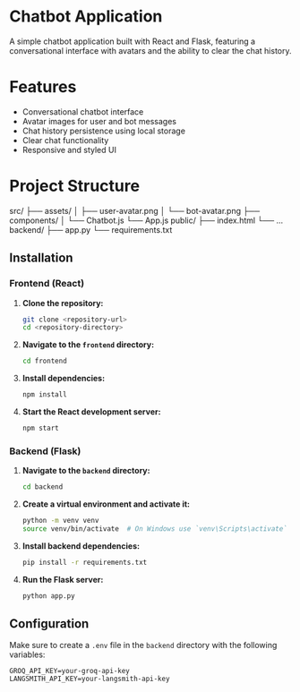 # Chatbot Application

A simple chatbot application built with React and Flask, featuring a conversational interface with avatars and the ability to clear the chat history.

# Features

- Conversational chatbot interface
- Avatar images for user and bot messages
- Chat history persistence using local storage
- Clear chat functionality
- Responsive and styled UI

# Project Structure

src/
├── assets/
│ ├── user-avatar.png
│ └── bot-avatar.png
├── components/
│ └── Chatbot.js
└── App.js
public/
├── index.html
└── ...
backend/
├── app.py
└── requirements.txt


## Installation

### Frontend (React)

1. **Clone the repository:**

    ```bash
    git clone <repository-url>
    cd <repository-directory>
    ```

2. **Navigate to the `frontend` directory:**

    ```bash
    cd frontend
    ```

3. **Install dependencies:**

    ```bash
    npm install
    ```

4. **Start the React development server:**

    ```bash
    npm start
    ```

### Backend (Flask)

1. **Navigate to the `backend` directory:**

    ```bash
    cd backend
    ```

2. **Create a virtual environment and activate it:**

    ```bash
    python -m venv venv
    source venv/bin/activate  # On Windows use `venv\Scripts\activate`
    ```

3. **Install backend dependencies:**

    ```bash
    pip install -r requirements.txt
    ```

4. **Run the Flask server:**

    ```bash
    python app.py
    ```

## Configuration

Make sure to create a `.env` file in the `backend` directory with the following variables:

```plaintext
GROQ_API_KEY=your-groq-api-key
LANGSMITH_API_KEY=your-langsmith-api-key


